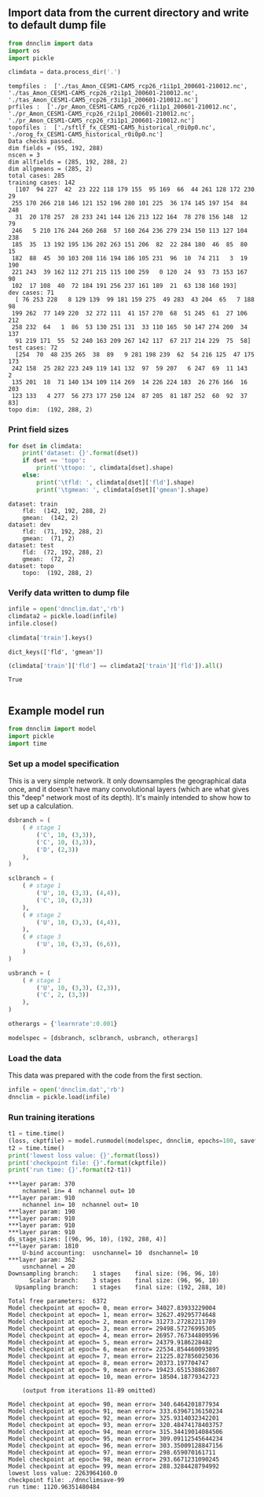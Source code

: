 
## Import data from the current directory and write to default dump file


```python
from dnnclim import data
import os
import pickle
```


```python
climdata = data.process_dir('.')
```

    tempfiles :  ['./tas_Amon_CESM1-CAM5_rcp26_r1i1p1_200601-210012.nc', './tas_Amon_CESM1-CAM5_rcp26_r2i1p1_200601-210012.nc', './tas_Amon_CESM1-CAM5_rcp26_r3i1p1_200601-210012.nc']
    prfiles :  ['./pr_Amon_CESM1-CAM5_rcp26_r1i1p1_200601-210012.nc', './pr_Amon_CESM1-CAM5_rcp26_r2i1p1_200601-210012.nc', './pr_Amon_CESM1-CAM5_rcp26_r3i1p1_200601-210012.nc']
    topofiles :  ['./sftlf_fx_CESM1-CAM5_historical_r0i0p0.nc', './orog_fx_CESM1-CAM5_historical_r0i0p0.nc']
    Data checks passed.
    dim fields = (95, 192, 288)
    nscen = 3
    dim allfields = (285, 192, 288, 2)
    dim allgmeans = (285, 2)
    total cases: 285
    training cases: 142
      [107  94 227  42  23 222 118 179 155  95 169  66  44 261 128 172 230  29
     255 170 266 218 146 121 152 196 280 101 225  36 174 145 197 154  84 248
      31  20 178 257  28 233 241 144 126 213 122 164  78 278 156 148  12  79
     246   5 210 176 244 260 268  57 160 264 236 279 234 150 113 127 104 238
     185  35  13 192 195 136 202 263 151 206  82  22 284 180  46  85  80  15
     182  88  45  30 103 208 116 194 186 105 231  96  10  74 211   3  19 190
     221 243  39 162 112 271 215 115 100 259   0 120  24  93  73 153 167  90
     102  17 108  40  72 184 191 256 237 161 189  21  63 138 168 193]
    dev cases: 71
      [ 76 253 228   8 129 139  99 181 159 275  49 283  43 204  65   7 188  98
     199 262  77 149 220  32 272 111  41 157 270  68  51 245  61  27 106 212
     258 232  64   1  86  53 130 251 131  33 110 165  50 147 274 200  34 137
      91 219 171  55  52 240 163 209 267 142 117  67 217 214 229  75  58]
    test cases: 72
      [254  70  48 235 265  38  89   9 281 198 239  62  54 216 125  47 175 173
     242 158  25 282 223 249 119 141 132  97  59 207   6 247  69  11 143   2
     135 201  18  71 140 134 109 114 269  14 226 224 183  26 276 166  16 203
     123 133   4 277  56 273 177 250 124  87 205  81 187 252  60  92  37  83]
    topo dim:  (192, 288, 2)


### Print field sizes


```python
for dset in climdata:
    print('dataset: {}'.format(dset))
    if dset == 'topo':
        print('\ttopo: ', climdata[dset].shape)
    else:
        print('\tfld: ', climdata[dset]['fld'].shape)
        print('\tgmean: ', climdata[dset]['gmean'].shape)
```

    dataset: train
    	fld:  (142, 192, 288, 2)
    	gmean:  (142, 2)
    dataset: dev
    	fld:  (71, 192, 288, 2)
    	gmean:  (71, 2)
    dataset: test
    	fld:  (72, 192, 288, 2)
    	gmean:  (72, 2)
    dataset: topo
    	topo:  (192, 288, 2)


### Verify data written to dump file


```python
infile = open('dnnclim.dat','rb')
climdata2 = pickle.load(infile)
infile.close()
```


```python
climdata['train'].keys()
```

    dict_keys(['fld', 'gmean'])


```python
(climdata['train']['fld'] == climdata2['train']['fld']).all()
```

    True


```python

```

## Example model run



```python
from dnnclim import model
import pickle
import time
```

### Set up a model specification

This is a very simple network.  It only downsamples the geographical
data once, and it doesn't have many convolutional layers (which are
what gives this "deep" network most of its depth).  It's mainly
intended to show how to set up a calculation.

```python
dsbranch = (
    ( # stage 1
        ('C', 10, (3,3)),
        ('C', 10, (3,3)),
        ('D', (2,3))
    ),
)

sclbranch = (
    ( # stage 1
        ('U', 10, (3,3), (4,4)),
        ('C', 10, (3,3))    
    ),
    ( # stage 2
        ('U', 10, (3,3), (4,4)),
    ),
    ( # stage 3
        ('U', 10, (3,3), (6,6)),
    )
)

usbranch = (
    ( # stage 1
        ('U', 10, (3,3), (2,3)),
        ('C', 2, (3,3))
    ),
)

otherargs = {'learnrate':0.001}

modelspec = [dsbranch, sclbranch, usbranch, otherargs]
```


### Load the data

This data was prepared with the code from the first section.

```python
infile = open('dnnclim.dat','rb')
dnnclim = pickle.load(infile)

```

### Run training iterations

```python
t1 = time.time()
(loss, ckptfile) = model.runmodel(modelspec, dnnclim, epochs=100, savefile='./dnnclimsave')
t2 = time.time()
print('lowest loss value: {}'.format(loss))
print('checkpoint file: {}'.format(ckptfile))
print('run time: {}'.format(t2-t1))
```

    ***layer param: 370
    	nchannel in= 4  nchannel out= 10
    ***layer param: 910
    	nchannel in= 10  nchannel out= 10
    ***layer param: 190
    ***layer param: 910
    ***layer param: 910
    ***layer param: 910
    ds_stage_sizes: [(96, 96, 10), (192, 288, 4)]
    ***layer param: 1810
    	U-bind accounting:  usnchannel= 10  dsnchannel= 10
    ***layer param: 362
    	usnchannel = 20
    Downsampling branch:	1 stages	final size: (96, 96, 10)
          Scalar branch:	3 stages	final size: (96, 96, 10)
      Upsampling branch:	1 stages	final size: (192, 288, 10)
    
    Total free parameters:	6372
    Model checkpoint at epoch= 0, mean error= 34027.83933229004
    Model checkpoint at epoch= 1, mean error= 32627.49295774648
    Model checkpoint at epoch= 2, mean error= 31273.27282211789
    Model checkpoint at epoch= 3, mean error= 29498.57276995305
    Model checkpoint at epoch= 4, mean error= 26957.767344809596
    Model checkpoint at epoch= 5, mean error= 24379.9186228482
    Model checkpoint at epoch= 6, mean error= 22534.854460093895
    Model checkpoint at epoch= 7, mean error= 21225.827856025036
    Model checkpoint at epoch= 8, mean error= 20373.197704747
    Model checkpoint at epoch= 9, mean error= 19423.651538862807
    Model checkpoint at epoch= 10, mean error= 18504.18779342723
	
		(output from iterations 11-89 omitted)
	
    Model checkpoint at epoch= 90, mean error= 340.6464201877934
    Model checkpoint at epoch= 91, mean error= 333.63967136150234
    Model checkpoint at epoch= 92, mean error= 325.9314032342201
    Model checkpoint at epoch= 93, mean error= 320.48474178403757
    Model checkpoint at epoch= 94, mean error= 315.34419014084506
    Model checkpoint at epoch= 95, mean error= 309.09112545644234
    Model checkpoint at epoch= 96, mean error= 303.35009128847156
    Model checkpoint at epoch= 97, mean error= 298.659070161711
    Model checkpoint at epoch= 98, mean error= 293.6671231090245
    Model checkpoint at epoch= 99, mean error= 288.3284428794992
    lowest loss value: 2263964160.0
    checkpoint file: ./dnnclimsave-99
    run time: 1120.96351480484


